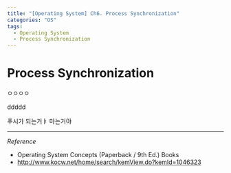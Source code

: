```yaml
---
title: "[Operating System] Ch6. Process Synchronization"
categories: "OS"
tags:
  - Operating System
  - Process Synchronization
---
```


# Process Synchronization
ㅇㅇㅇㅇ

ddddd

푸시가 되는거ㅑ 마는거야

---

*Reference*

- Operating System Concepts (Paperback / 9th Ed.) Books
- http://www.kocw.net/home/search/kemView.do?kemId=1046323